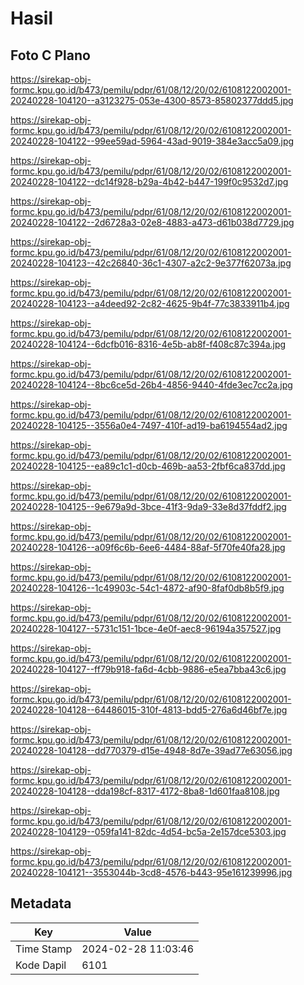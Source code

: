 # Hasil

## Foto C Plano

https://sirekap-obj-formc.kpu.go.id/b473/pemilu/pdpr/61/08/12/20/02/6108122002001-20240228-104120--a3123275-053e-4300-8573-85802377ddd5.jpg

https://sirekap-obj-formc.kpu.go.id/b473/pemilu/pdpr/61/08/12/20/02/6108122002001-20240228-104122--99ee59ad-5964-43ad-9019-384e3acc5a09.jpg

https://sirekap-obj-formc.kpu.go.id/b473/pemilu/pdpr/61/08/12/20/02/6108122002001-20240228-104122--dc14f928-b29a-4b42-b447-199f0c9532d7.jpg

https://sirekap-obj-formc.kpu.go.id/b473/pemilu/pdpr/61/08/12/20/02/6108122002001-20240228-104122--2d6728a3-02e8-4883-a473-d61b038d7729.jpg

https://sirekap-obj-formc.kpu.go.id/b473/pemilu/pdpr/61/08/12/20/02/6108122002001-20240228-104123--42c26840-36c1-4307-a2c2-9e377f62073a.jpg

https://sirekap-obj-formc.kpu.go.id/b473/pemilu/pdpr/61/08/12/20/02/6108122002001-20240228-104123--a4deed92-2c82-4625-9b4f-77c3833911b4.jpg

https://sirekap-obj-formc.kpu.go.id/b473/pemilu/pdpr/61/08/12/20/02/6108122002001-20240228-104124--6dcfb016-8316-4e5b-ab8f-f408c87c394a.jpg

https://sirekap-obj-formc.kpu.go.id/b473/pemilu/pdpr/61/08/12/20/02/6108122002001-20240228-104124--8bc6ce5d-26b4-4856-9440-4fde3ec7cc2a.jpg

https://sirekap-obj-formc.kpu.go.id/b473/pemilu/pdpr/61/08/12/20/02/6108122002001-20240228-104125--3556a0e4-7497-410f-ad19-ba6194554ad2.jpg

https://sirekap-obj-formc.kpu.go.id/b473/pemilu/pdpr/61/08/12/20/02/6108122002001-20240228-104125--ea89c1c1-d0cb-469b-aa53-2fbf6ca837dd.jpg

https://sirekap-obj-formc.kpu.go.id/b473/pemilu/pdpr/61/08/12/20/02/6108122002001-20240228-104125--9e679a9d-3bce-41f3-9da9-33e8d37fddf2.jpg

https://sirekap-obj-formc.kpu.go.id/b473/pemilu/pdpr/61/08/12/20/02/6108122002001-20240228-104126--a09f6c6b-6ee6-4484-88af-5f70fe40fa28.jpg

https://sirekap-obj-formc.kpu.go.id/b473/pemilu/pdpr/61/08/12/20/02/6108122002001-20240228-104126--1c49903c-54c1-4872-af90-8faf0db8b5f9.jpg

https://sirekap-obj-formc.kpu.go.id/b473/pemilu/pdpr/61/08/12/20/02/6108122002001-20240228-104127--5731c151-1bce-4e0f-aec8-96194a357527.jpg

https://sirekap-obj-formc.kpu.go.id/b473/pemilu/pdpr/61/08/12/20/02/6108122002001-20240228-104127--ff79b918-fa6d-4cbb-9886-e5ea7bba43c6.jpg

https://sirekap-obj-formc.kpu.go.id/b473/pemilu/pdpr/61/08/12/20/02/6108122002001-20240228-104128--64486015-310f-4813-bdd5-276a6d46bf7e.jpg

https://sirekap-obj-formc.kpu.go.id/b473/pemilu/pdpr/61/08/12/20/02/6108122002001-20240228-104128--dd770379-d15e-4948-8d7e-39ad77e63056.jpg

https://sirekap-obj-formc.kpu.go.id/b473/pemilu/pdpr/61/08/12/20/02/6108122002001-20240228-104128--dda198cf-8317-4172-8ba8-1d601faa8108.jpg

https://sirekap-obj-formc.kpu.go.id/b473/pemilu/pdpr/61/08/12/20/02/6108122002001-20240228-104129--059fa141-82dc-4d54-bc5a-2e157dce5303.jpg

https://sirekap-obj-formc.kpu.go.id/b473/pemilu/pdpr/61/08/12/20/02/6108122002001-20240228-104121--3553044b-3cd8-4576-b443-95e161239996.jpg


## Metadata

| Key        | Value               |
| ---------- | ------------------- |
| Time Stamp | 2024-02-28 11:03:46 |
| Kode Dapil | 6101                |



